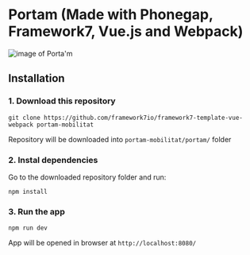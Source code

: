# Portam (Made with Phonegap, Framework7, Vue.js and Webpack)

![image of Porta'm](https://snag.gy/Al2Vw9.jpg)

## Installation

### 1. Download this repository
```
git clone https://github.com/framework7io/framework7-template-vue-webpack portam-mobilitat
```

Repository will be downloaded into `portam-mobilitat/portam/` folder

### 2. Instal dependencies

Go to the downloaded repository folder and run:
```
npm install
```
### 3. Run the app

```
npm run dev
```

App will be opened in browser at `http://localhost:8080/`
